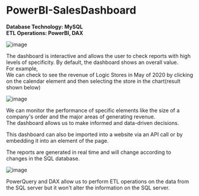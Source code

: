 # PowerBI-SalesDashboard

<b>Database Technology: MySQL</b>\
<b>ETL Operations: PowerBI, DAX</b>

![image](https://github.com/user-attachments/assets/e2d515cc-4cfd-40cb-9cdb-d11cefc716f1)


The dashboard is interactive and allows the user to check reports with high levels of specificity.
By default, the dashboard shows an overall value.\
For example,\
We can check to see the revenue of Logic Stores in May of 2020 by clicking on the calendar element and then selecting the store in the chart(result shown below)

![image](https://github.com/user-attachments/assets/8af09cbc-8cfe-4358-96d5-f3a885b70170)



We can monitor the performance of specific elements like the size of a company's order and the major areas of generating revenue.\
The dashboard allows us to make informed and data-driven decisions.

This dashboard can also be imported into a website via an API call or by embedding it into an element of the page.

The reports are generated in real time and will change according to changes in the SQL database.

![image](https://github.com/user-attachments/assets/d76b7f40-33db-4791-9bd3-b76da809da66)

PowerQuery and DAX allow us to perform ETL operations on the data from the SQL server but it won't alter the information on the SQL server.


